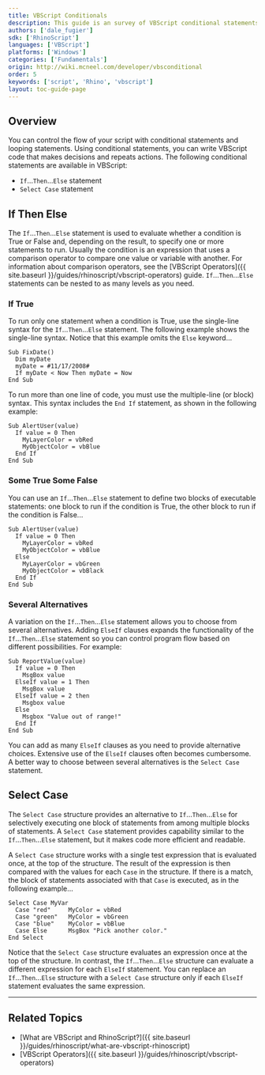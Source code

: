 ```yaml
---
title: VBScript Conditionals
description: This guide is an survey of VBScript conditional statements.
authors: ['dale_fugier']
sdk: ['RhinoScript']
languages: ['VBScript']
platforms: ['Windows']
categories: ['Fundamentals']
origin: http://wiki.mcneel.com/developer/vbsconditional
order: 5
keywords: ['script', 'Rhino', 'vbscript']
layout: toc-guide-page
---
```


 
## Overview

You can control the flow of your script with conditional statements and looping statements.  Using conditional statements, you can write VBScript code that makes decisions and repeats actions.  The following conditional statements are available in VBScript:

- `If`...`Then`...`Else` statement
- `Select Case` statement

## If Then Else

The `If`...`Then`...`Else` statement is used to evaluate whether a condition is True or False and, depending on the result, to specify one or more statements to run.  Usually the condition is an expression that uses a comparison operator to compare one value or variable with another.  For information about comparison operators, see the [VBScript Operators]({{ site.baseurl }}/guides/rhinoscript/vbscript-operators) guide.  `If`...`Then`...`Else` statements can be nested to as many levels as you need.

### If True

To run only one statement when a condition is True, use the single-line syntax for the `If`...`Then`...`Else` statement.  The following example shows the single-line syntax.  Notice that this example omits the `Else` keyword...

```vbnet
Sub FixDate()
  Dim myDate
  myDate = #11/17/2008#
  If myDate < Now Then myDate = Now
End Sub
```

To run more than one line of code, you must use the multiple-line (or block) syntax.  This syntax includes the `End If` statement, as shown in the following example:

```vbnet
Sub AlertUser(value)
  If value = 0 Then
    MyLayerColor = vbRed
    MyObjectColor = vbBlue
  End If
End Sub
```

### Some True Some False

You can use an `If`...`Then`...`Else` statement to define two blocks of executable statements: one block to run if the condition is True, the other block to run if the condition is False...

```vbnet
Sub AlertUser(value)
  If value = 0 Then
    MyLayerColor = vbRed
    MyObjectColor = vbBlue
  Else
    MyLayerColor = vbGreen
    MyObjectColor = vbBlack
  End If
End Sub
```

### Several Alternatives

A variation on the `If`...`Then`...`Else` statement allows you to choose from several alternatives.  Adding `ElseIf` clauses expands the functionality of the `If`...`Then`...`Else` statement so you can control program flow based on different possibilities.  For example:

```vbnet
Sub ReportValue(value)
  If value = 0 Then
    MsgBox value
  ElseIf value = 1 Then
    MsgBox value
  ElseIf value = 2 then
    Msgbox value
  Else
    Msgbox "Value out of range!"
  End If
End Sub
```

You can add as many `ElseIf` clauses as you need to provide alternative choices.  Extensive use of the `ElseIf` clauses often becomes cumbersome.  A better way to choose between several alternatives is the `Select Case` statement.

## Select Case

The `Select Case` structure provides an alternative to `If`...`Then`...`Else` for selectively executing one block of statements from among multiple blocks of statements.  A `Select Case` statement provides capability similar to the `If`...`Then`...`Else` statement, but it makes code more efficient and readable.

A `Select Case` structure works with a single test expression that is evaluated once, at the top of the structure. The result of the expression is then compared with the values for each `Case` in the structure.  If there is a match, the block of statements associated with that `Case` is executed, as in the following example...

```vbnet
Select Case MyVar
  Case "red"     MyColor = vbRed
  Case "green"   MyColor = vbGreen
  Case "blue"    MyColor = vbBlue
  Case Else      MsgBox "Pick another color."
End Select
```

Notice that the `Select Case` structure evaluates an expression once at the top of the structure.  In contrast, the `If`...`Then`...`Else` structure can evaluate a different expression for each `ElseIf` statement.  You can replace an `If`...`Then`...`Else` structure with a `Select Case` structure only if each `ElseIf` statement evaluates the same expression.

---

## Related Topics

- [What are VBScript and RhinoScript?]({{ site.baseurl }}/guides/rhinoscript/what-are-vbscript-rhinoscript)
- [VBScript Operators]({{ site.baseurl }}/guides/rhinoscript/vbscript-operators)
